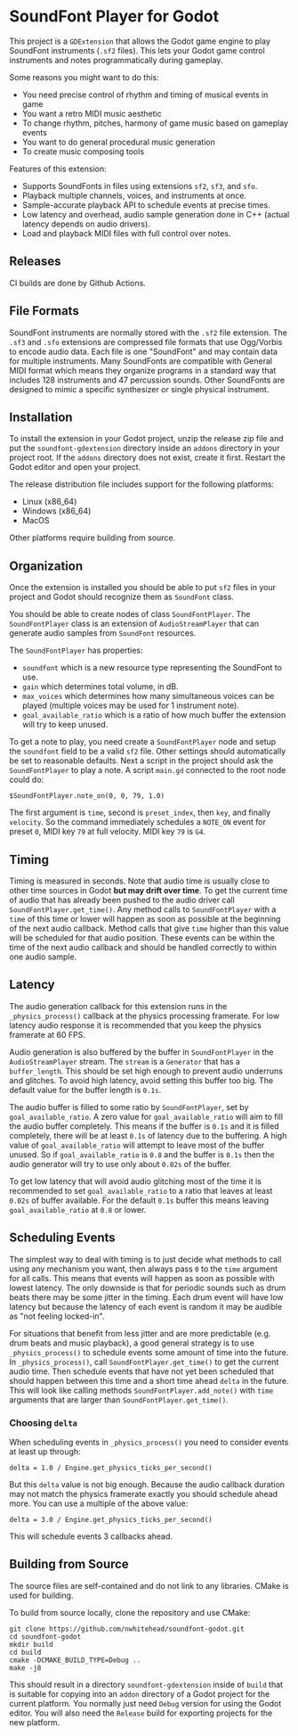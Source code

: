 # SoundFont Player for Godot

This project is a `GDExtension` that allows the Godot game engine to play
SoundFont instruments (`.sf2` files). This lets your Godot game control
instruments and notes programmatically during gameplay.

Some reasons you might want to do this:

-   You need precise control of rhythm and timing of musical events in game
-   You want a retro MIDI music aesthetic
-   To change rhythm, pitches, harmony of game music based on gameplay events
-   You want to do general procedural music generation
-   To create music composing tools

Features of this extension:

-   Supports SoundFonts in files using extensions `sf2`, `sf3`, and `sfo`.
-   Playback multiple channels, voices, and instruments at once.
-   Sample-accurate playback API to schedule events at precise times.
-   Low latency and overhead, audio sample generation done in C++ (actual latency depends on
    audio drivers).
-   Load and playback MIDI files with full control over notes.

## Releases

CI builds are done by Github Actions.

## File Formats

SoundFont instruments are normally stored with the `.sf2` file extension. The
`.sf3` and `.sfo` extensions are compressed file formats that use Ogg/Vorbis to
encode audio data. Each file is one "SoundFont" and may contain data for
multiple instruments. Many SoundFonts are compatible with General MIDI format
which means they organize programs in a standard way that includes 128
instruments and 47 percussion sounds. Other SoundFonts are designed to mimic
a specific synthesizer or single physical instrument.

## Installation

To install the extension in your Godot project, unzip the release zip file and
put the `soundfont-gdextension` directory inside an `addons` directory in your
project root. If the `addons` directory does not exist, create it first. Restart
the Godot editor and open your project.

The release distribution file includes support for the following platforms:

-   Linux (x86_64)
-   Windows (x86_64)
-   MacOS

Other platforms require building from source.

## Organization

Once the extension is installed you should be able to put `sf2` files in your
project and Godot should recognize them as `SoundFont` class.

You should be able to create nodes of class `SoundFontPlayer`. The
`SoundFontPlayer` class is an extension of `AudioStreamPlayer` that can generate
audio samples from `SoundFont` resources.

The `SoundFontPlayer` has properties:

-   `soundfont` which is a new resource type representing the SoundFont to use.
-   `gain` which determines total volume, in dB.
-   `max_voices` which determines how many simultaneous voices can be played
    (multiple voices may be used for 1 instrument note).
-   `goal_available_ratio` which is a ratio of how much buffer the extension will try
    to keep unused.

To get a note to play, you need create a `SoundFontPlayer` node and setup the
`soundfont` field to be a valid `sf2` file. Other settings should automatically
be set to reasonable defaults. Next a script in the project should ask the
`SoundFontPlayer` to play a note. A script `main.gd` connected to the root node
could do:

    $SoundFontPlayer.note_on(0, 0, 79, 1.0)

The first argument is `time`, second is `preset_index`, then `key`, and finally
`velocity`. So the command immediately schedules a `NOTE_ON` event for preset
`0`, MIDI key `79` at full velocity. MIDI key `79` is `G4`.

## Timing

Timing is measured in seconds. Note that audio time is usually close to other
time sources in Godot **but may drift over time**. To get the current time of
audio that has already been pushed to the audio driver call
`SoundFontPlayer.get_time()`. Any method calls to `SoundFontPlayer` with a
`time` of this time or lower will happen as soon as possible at the beginning of
the next audio callback. Method calls that give `time` higher than this value
will be scheduled for that audio position. These events can be within the time
of the next audio callback and should be handled correctly to within one audio
sample.

## Latency

The audio generation callback for this extension runs in the
`_physics_process()` callback at the physics processing framerate. For low
latency audio response it is recommended that you keep the physics framerate at
60 FPS.

Audio generation is also buffered by the buffer in `SoundFontPlayer` in the
`AudioStreamPlayer` stream. The `stream` is a `Generator` that has a
`buffer_length`. This should be set high enough to prevent audio underruns and
glitches. To avoid high latency, avoid setting this buffer too big. The
default value for the buffer length is `0.1s`.

The audio buffer is filled to some ratio by `SoundFontPlayer`, set by
`goal_available_ratio`. A zero value for `goal_available_ratio` will aim to fill
the audio buffer completely. This means if the buffer is `0.1s` and it is filled
completely, there will be at least `0.1s` of latency due to the buffering. A
high value of `goal_available_ratio` will attempt to leave most of the buffer
unused. So if `goal_available_ratio` is `0.8` and the buffer is `0.1s` then the
audio generator will try to use only about `0.02s` of the buffer.

To get low latency that will avoid audio glitching most of the time it is
recommended to set `goal_available_ratio` to a ratio that leaves at least
`0.02s` of buffer available. For the default `0.1s` buffer this means leaving
`goal_available_ratio` at `0.8` or lower.

## Scheduling Events

The simplest way to deal with timing is to just decide what methods to call
using any mechanism you want, then always pass `0` to the `time` argument for
all calls. This means that events will happen as soon as possible with lowest
latency. The only downside is that for periodic sounds such as drum beats there
may be some jitter in the timing. Each drum event will have low latency but
because the latency of each event is random it may be audible as "not feeling
locked-in".

For situations that benefit from less jitter and are more predictable (e.g. drum
beats and music playback), a good general strategy is to use
`_physics_process()` to schedule events some amount of time into the future. In
`_physics_process()`, call `SoundFontPlayer.get_time()` to get the current audio
time. Then schedule events that have not yet been scheduled that should happen
between this time and a short time ahead `delta` in the future. This will look
like calling methods `SoundFontPlayer.add_note()` with `time` arguments that are
larger than `SoundFontPlayer.get_time()`.

### Choosing `delta`

When scheduling events in `_physics_process()` you need to consider events at
least up through:

    delta = 1.0 / Engine.get_physics_ticks_per_second()

But this `delta` value is not big enough. Because the audio callback duration
may not match the physics framerate exactly you should schedule ahead more.
You can use a multiple of the above value:

    delta = 3.0 / Engine.get_physics_ticks_per_second()

This will schedule events 3 callbacks ahead.

## Building from Source

The source files are self-contained and do not link to any libraries. CMake is used for building.

To build from source locally, clone the repository and use CMake:

    git clone https://github.com/nwhitehead/soundfont-godot.git
    cd soundfont-godot
    mkdir build
    cd build
    cmake -DCMAKE_BUILD_TYPE=Debug ..
    make -j8

This should result in a directory `soundfont-gdextension` inside of `build` that
is suitable for copying into an `addon` directory of a Godot project for the
current platform. You normally just need `Debug` version for using the Godot
editor. You will also need the `Release` build for exporting projects for the
new platform.
